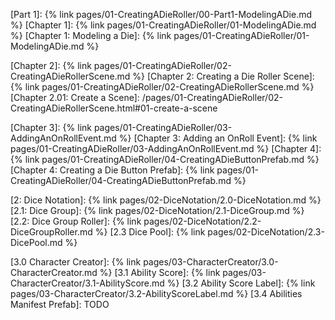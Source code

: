 [Part 1]: {% link pages/01-CreatingADieRoller/00-Part1-ModelingADie.md %}
[Chapter 1]: {% link pages/01-CreatingADieRoller/01-ModelingADie.md %}
[Chapter 1: Modeling a Die]: {% link pages/01-CreatingADieRoller/01-ModelingADie.md %}

[Chapter 2]: {% link pages/01-CreatingADieRoller/02-CreatingADieRollerScene.md %}
[Chapter 2: Creating a Die Roller Scene]: {% link pages/01-CreatingADieRoller/02-CreatingADieRollerScene.md %}
[Chapter 2.01: Create a Scene]: /pages/01-CreatingADieRoller/02-CreatingADieRollerScene.html#01-create-a-scene

[Chapter 3]: {% link pages/01-CreatingADieRoller/03-AddingAnOnRollEvent.md %}
[Chapter 3: Adding an OnRoll Event]: {% link pages/01-CreatingADieRoller/03-AddingAnOnRollEvent.md %}
[Chapter 4]: {% link pages/01-CreatingADieRoller/04-CreatingADieButtonPrefab.md %}
[Chapter 4: Creating a Die Button Prefab]: {% link pages/01-CreatingADieRoller/04-CreatingADieButtonPrefab.md %}

[2: Dice Notation]: {% link pages/02-DiceNotation/2.0-DiceNotation.md %}
[2.1: Dice Group]: {% link pages/02-DiceNotation/2.1-DiceGroup.md %}
[2.2: Dice Group Roller]: {% link pages/02-DiceNotation/2.2-DiceGroupRoller.md %}
[2.3 Dice Pool]: {% link pages/02-DiceNotation/2.3-DicePool.md %}

[3.0 Character Creator]: {% link pages/03-CharacterCreator/3.0-CharacterCreator.md %}
[3.1 Ability Score]: {% link pages/03-CharacterCreator/3.1-AbilityScore.md %}
[3.2 Ability Score Label]: {% link pages/03-CharacterCreator/3.2-AbilityScoreLabel.md %}
[3.4 Abilities Manifest Prefab]: TODO

[Dice Notation]: https://en.wikipedia.org/wiki/Dice_notation
[Expression body definition]: https://learn.microsoft.com/en-us/dotnet/csharp/programming-guide/classes-and-structs/properties#expression-body-definitions
[Fail Fast]: https://en.wikipedia.org/wiki/Fail-fast
[Histogram]: https://en.wikipedia.org/wiki/Histogram
[Horizontal Layout Group]: https://docs.unity.cn/2021.3/Documentation/Manual/script-HorizontalLayoutGroup.html
[Principle of least privilege]: https://en.wikipedia.org/wiki/Principle_of_least_privilege


[string.Join]: https://learn.microsoft.com/en-us/dotnet/api/system.string.join?view=net-7.0#system-string-join(system-string-system-string())